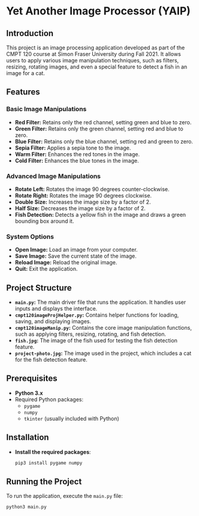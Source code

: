 # Yet Another Image Processor (YAIP)

## Introduction

This project is an image processing application developed as part of the CMPT 120 course at Simon Fraser University during Fall 2021. It allows users to apply various image manipulation techniques, such as filters, resizing, rotating images, and even a special feature to detect a fish in an image for a cat.

## Features

### Basic Image Manipulations
- **Red Filter:** Retains only the red channel, setting green and blue to zero.
- **Green Filter:** Retains only the green channel, setting red and blue to zero.
- **Blue Filter:** Retains only the blue channel, setting red and green to zero.
- **Sepia Filter:** Applies a sepia tone to the image.
- **Warm Filter:** Enhances the red tones in the image.
- **Cold Filter:** Enhances the blue tones in the image.

### Advanced Image Manipulations
- **Rotate Left:** Rotates the image 90 degrees counter-clockwise.
- **Rotate Right:** Rotates the image 90 degrees clockwise.
- **Double Size:** Increases the image size by a factor of 2.
- **Half Size:** Decreases the image size by a factor of 2.
- **Fish Detection:** Detects a yellow fish in the image and draws a green bounding box around it.

### System Options
- **Open Image:** Load an image from your computer.
- **Save Image:** Save the current state of the image.
- **Reload Image:** Reload the original image.
- **Quit:** Exit the application.

## Project Structure

- **`main.py`:** The main driver file that runs the application. It handles user inputs and displays the interface.
- **`cmpt120imageProjHelper.py`:** Contains helper functions for loading, saving, and displaying images.
- **`cmpt120imageManip.py`:** Contains the core image manipulation functions, such as applying filters, resizing, rotating, and fish detection.
- **`fish.jpg`:** The image of the fish used for testing the fish detection feature.
- **`project-photo.jpg`:** The image used in the project, which includes a cat for the fish detection feature.

## Prerequisites

- **Python 3.x**
- Required Python packages:
  - `pygame`
  - `numpy`
  - `tkinter` (usually included with Python)

## Installation

- **Install the required packages**:
    ```bash
    pip3 install pygame numpy
    ```

## Running the Project

To run the application, execute the `main.py` file:

```bash
python3 main.py
